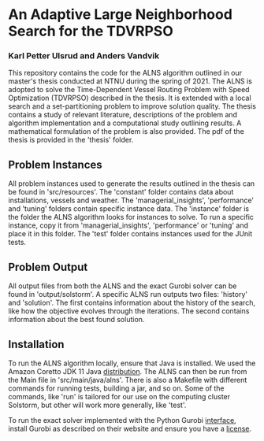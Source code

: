 # An Adaptive Large Neighborhood Search for the TDVRPSO
### Karl Petter Ulsrud and Anders Vandvik

This repository contains the code for the ALNS algorithm outlined in our master's thesis conducted at NTNU during the spring of 2021. The ALNS is adopted to solve the Time-Dependent Vessel Routing Problem with Speed Optimization (TDVRPSO) described in the thesis. It is extended with a local search and a set-partitioning problem to improve solution quality. The thesis contains a study of relevant literature, descriptions of the problem and algorithm implementation and a computational study outlining results. A mathematical formulation of the problem is also provided. The pdf of the thesis is provided in the 'thesis' folder.

## Problem Instances
All problem instances used to generate the results outlined in the thesis can be found in 'src/resources'. The 'constant' folder contains data about installations, vessels and weather. The 'managerial_insights', 'performance' and 'tuning' folders contain specific instance data. The 'instance' folder is the folder the ALNS algorithm looks for instances to solve. To run a specific instance, copy it from 'managerial_insights', 'performance' or 'tuning' and place it in this folder. The 'test' folder contains instances used for the JUnit tests.

## Problem Output
All output files from both the ALNS and the exact Gurobi solver can be found in 'output/solstorm'. A specific ALNS run outputs two files: 'history' and 'solution'. The first contains information about the history of the search, like how the objective evolves through the iterations. The second contains information about the best found solution. 

## Installation
To run the ALNS algorithm locally, ensure that Java is installed. We used the Amazon Coretto JDK 11 Java [distribution](https://docs.aws.amazon.com/corretto/latest/corretto-11-ug/downloads-list.html). The ALNS can then be run from the Main file in 'src/main/java/alns'. There is also a Makefile with different commands for running tests, building a jar, and so on. Some of the commands, like 'run' is tailored for our use on the computing cluster Solstorm, but other will work more generally, like 'test'. 

To run the exact solver implemented with the Python Gurobi [interface](https://support.gurobi.com/hc/en-us/articles/360044290292-How-do-I-install-Gurobi-for-Python-), install Gurobi as described on their website and ensure you have a [license](https://www.gurobi.com/academia/academic-program-and-licenses/). 
